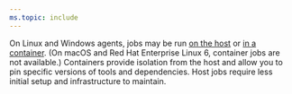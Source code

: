 ```yaml
---
ms.topic: include
---
```


On Linux and Windows agents, jobs may be run [on the host](../phases.md) or [in a container](../container-phases.md).
(On macOS and Red Hat Enterprise Linux 6, container jobs are not available.)
Containers provide isolation from the host and allow you to pin specific versions of tools and dependencies.
Host jobs require less initial setup and infrastructure to maintain.
